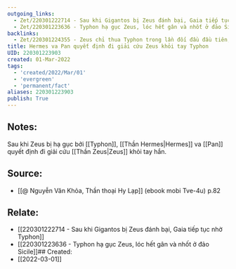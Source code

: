 ```yaml
---
outgoing_links:
  - Zet/220301222714 - Sau khi Gigantos bị Zeus đánh bại, Gaia tiếp tục nhờ Typhon
  - Zet/220301223636 - Typhon hạ gục Zeus, lóc hết gân và nhốt ở đảo Sicile
backlinks:
  - Zet/220301224355 - Zeus chỉ thua Typhon trong lần đối đầu đầu tiên, lần 2 Zeus thắng
title: Hermes va Pan quyết định đi giải cứu Zeus khỏi tay Typhon
UID: 220301223903
created: 01-Mar-2022
tags:
  - 'created/2022/Mar/01'
  - 'evergreen'
  - 'permanent/fact'
aliases: 220301223903
publish: True
---
```

## Notes:
Sau khi Zeus bị hạ gục bởi [[Typhon]], [[Thần Hermes|Hermes]] va [[Pan]] quyết định đi giải cứu [[Thần Zeus|Zeus]] khỏi tay hắn.

## Source:
- [[@ Nguyễn Văn Khỏa, Thần thoại Hy Lạp]] (ebook mobi Tve-4u) p.82

## Relate:
- [[220301222714 - Sau khi Gigantos bị Zeus đánh bại, Gaia tiếp tục nhờ Typhon]]
- [[220301223636 - Typhon hạ gục Zeus, lóc hết gân và nhốt ở đảo Sicile]]## Created:
- [[2022-03-01]]
